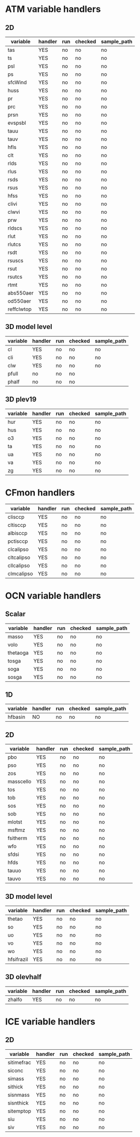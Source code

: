 # ATM variable handlers

## 2D

| variable   | handler | run | checked | sample_path |
| --------   | ------- | --- | ------- | ----------- |
| tas        | YES     | no  | no      | no          |
| ts         | YES     | no  | no      | no          |
| psl        | YES     | no  | no      | no          |
| ps         | YES     | no  | no      | no          |
| sfcWind    | YES     | no  | no      | no          |
| huss       | YES     | no  | no      | no          |
| pr         | YES     | no  | no      | no          |
| prc        | YES     | no  | no      | no          |
| prsn       | YES     | no  | no      | no          |
| evspsbl    | YES     | no  | no      | no          |
| tauu       | YES     | no  | no      | no          |
| tauv       | YES     | no  | no      | no          |
| hfls       | YES     | no  | no      | no          |
| clt        | YES     | no  | no      | no          |
| rlds       | YES     | no  | no      | no          |
| rlus       | YES     | no  | no      | no          |
| rsds       | YES     | no  | no      | no          |
| rsus       | YES     | no  | no      | no          |
| hfss       | YES     | no  | no      | no          |
| clivi      | YES     | no  | no      | no          |
| clwvi      | YES     | no  | no      | no          |
| prw        | YES     | no  | no      | no          |
| rldscs     | YES     | no  | no      | no          |
| rlut       | YES     | no  | no      | no          |
| rlutcs     | YES     | no  | no      | no          |
| rsdt       | YES     | no  | no      | no          |
| rsuscs     | YES     | no  | no      | no          |
| rsut       | YES     | no  | no      | no          |
| rsutcs     | YES     | no  | no      | no          |
| rtmt       | YES     | no  | no      | no          |
| abs550aer  | YES     | no  | no      | no          |
| od550aer   | YES     | no  | no      | no          |
| reffclwtop | YES     | no  | no      | no          |

## 3D model level

| variable | handler | run | checked | sample_path |
| -------- | ------- | --- | ------- | ----------- |
| cl       | YES     | no  | no      | no          |
| cli      | YES     | no  | no      | no          |
| clw      | YES     | no  | no      | no          |
| pfull | no | no | no |
| phalf | no | no | no |

## 3D plev19

| variable | handler | run | checked | sample_path |
| -------- | ------- | --- | ------- | ----------- |
| hur      | YES     | no  | no      | no          |
| hus      | YES     | no  | no      | no          |
| o3       | YES     | no  | no      | no          |
| ta       | YES     | no  | no      | no          |
| ua       | YES     | no  | no      | no          |
| va       | YES     | no  | no      | no          |
| zg       | YES     | no  | no      | no          |

# CFmon handlers

| variable    | handler | run | checked | sample_path |
| --------    | ------- | --- | ------- | ----------- |
| clisccp     | YES     | no  | no      | no          |
| cltisccp    | YES     | no  | no      | no          |
| albisccp    | YES     | no  | no      | no          |
| pctisccp    | YES     | no  | no      | no          |
| clcalipso   | YES     | no  | no      | no          |
| cltcalipso  | YES     | no  | no      | no          |
| cllcalipso  | YES     | no  | no      | no          |
| clmcalipso  | YES     | no  | no      | no          |


# OCN variable handlers

## Scalar

| variable   | handler | run | checked | sample_path |
| --------   | ------- | --- | ------- | ----------- |
| masso      | YES     | no  | no      | no          |
| volo       | YES     | no  | no      | no          |
| thetaoga   | YES     | no  | no      | no          |
| tosga      | YES     | no  | no      | no          |
| soga       | YES     | no  | no      | no          |
| sosga      | YES     | no  | no      | no          |


## 1D

| variable   | handler | run | checked | sample_path |
| --------   | ------- | --- | ------- | ----------- |
| hfbasin    | NO      | no  | no      | no          |


## 2D

| variable   | handler | run | checked | sample_path |
| --------   | ------- | --- | ------- | ----------- |
| pbo        | YES     | no  | no      | no          |
| pso        | YES     | no  | no      | no          |
| zos        | YES     | no  | no      | no          |
| masscello  | YES     | no  | no      | no          |
| tos        | YES     | no  | no      | no          |
| tob        | YES     | no  | no      | no          |
| sos        | YES     | no  | no      | no          |
| sob        | YES     | no  | no      | no          |
| mlotst     | YES     | no  | no      | no          |
| msftmz     | YES     | no  | no      | no          |
| fsitherm   | YES     | no  | no      | no          |
| wfo        | YES     | no  | no      | no          |
| sfdsi      | YES     | no  | no      | no          |
| hfds       | YES     | no  | no      | no          |
| tauuo      | YES     | no  | no      | no          |
| tauvo      | YES     | no  | no      | no          |

## 3D model level

| variable   | handler | run | checked | sample_path |
| --------   | ------- | --- | ------- | ----------- |
| thetao     | YES     | no  | no      | no          |
| so         | YES     | no  | no      | no          |
| uo         | YES     | no  | no      | no          |
| vo         | YES     | no  | no      | no          |
| wo         | YES     | no  | no      | no          |
| hfsifrazil | YES     | no  | no      | no          |

## 3D olevhalf

| variable | handler | run | checked | sample_path |
| -------- | ------- | --- | ------- | ----------- |
| zhalfo   | YES     | no  | no      | no          |


# ICE variable handlers

## 2D

| variable   | handler | run | checked | sample_path |
| --------   | ------- | --- | ------- | ----------- |
| sitimefrac | YES     | no  | no      | no          |
| siconc     | YES     | no  | no      | no          |
| simass     | YES     | no  | no      | no          |
| sithick    | YES     | no  | no      | no          |
| sisnmass   | YES     | no  | no      | no          |
| sisnthick  | YES     | no  | no      | no          |
| sitemptop  | YES     | no  | no      | no          |
| siu        | YES     | no  | no      | no          |
| siv        | YES     | no  | no      | no          |
